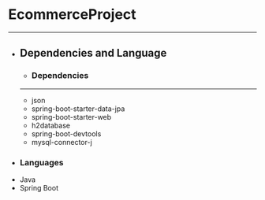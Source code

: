 # EcommerceProject
***
* ## Dependencies and Language
  * ### Dependencies
  ***
    * json
    * spring-boot-starter-data-jpa
    * spring-boot-starter-web
    * h2database
    * spring-boot-devtools
    * mysql-connector-j
 * ### Languages
  * Java
  * Spring Boot
